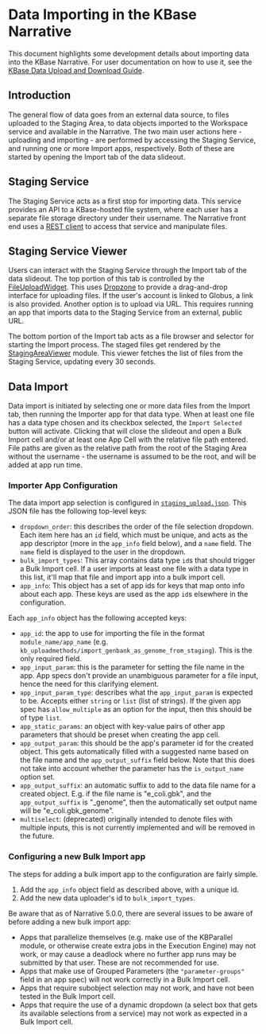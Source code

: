 # Data Importing in the KBase Narrative

This document highlights some development details about importing data into the KBase Narrative. For user documentation on how to use it, see the [KBase Data Upload and Download Guide](https://docs.kbase.us/data/upload-download-guide).

## Introduction

The general flow of data goes from an external data source, to files uploaded to the Staging Area, to data objects imported to the Workspace service and available in the Narrative. The two main user actions here - uploading and importing - are performed by accessing the Staging Service, and running one or more Import apps, respectively. Both of these are started by opening the Import tab of the data slideout.

## Staging Service

The Staging Service acts as a first stop for importing data. This service provides an API to a KBase-hosted file system, where each user has a separate file storage directory under their username. The Narrative front end uses a [REST client](../../kbase-extension/static/kbase/js/api/StagingServiceClient.js) to access that service and manipulate files.

## Staging Service Viewer

Users can interact with the Staging Service through the Import tab of the data slideout. The top portion of this tab is controlled by the [FileUploadWidget](../../kbase-extension/static/kbase/js/widgets/narrative_core/upload/fileUploadWidget.js). This uses [Dropzone](https://www.dropzone.dev/js/) to provide a drag-and-drop interface for uploading files. If the user's account is linked to Globus, a link is also provided. Another option is to upload via URL. This requires running an app that imports data to the Staging Service from an external, public URL.

The bottom portion of the Import tab acts as a file browser and selector for starting the Import process. The staged files get rendered by the [StagingAreaViewer](../../kbase-extension/static/kbase/js/widgets/narrative_core/upload/stagingAreaViewer.js) module. This viewer fetches the list of files from the Staging Service, updating every 30 seconds.

## Data Import

Data import is initiated by selecting one or more data files from the Import tab, then running the Importer app for that data type. When at least one file has a data type chosen and its checkbox selected, the `Import Selected` button will activate. Clicking that will close the slideout and open a Bulk Import cell and/or at least one App Cell with the relative file path entered. File paths are given as the relative path from the root of the Staging Area without the username - the username is assumed to be the root, and will be added at app run time.

### Importer App Configuration

The data import app selection is configured in [`staging_upload.json`](../../kbase-extension/static/kbase/config/staging_upload.json). This JSON file has the following top-level keys:
* `dropdown_order`: this describes the order of the file selection dropdown. Each item here has an `id` field, which must be unique, and acts as the app descriptor (more in the `app_info` field below), and a `name` field. The `name` field is displayed to the user in the dropdown.
* `bulk_import_types`: This array contains data type `id`s that should trigger a Bulk Import cell. If a user imports at least one file with a data type in this list, it'll map that file and import app into a bulk import cell.
* `app_info`: This object has a set of app ids for keys that map onto info about each app. These keys are used as the app `id`s elsewhere in the configuration.

Each `app_info` object has the following accepted keys:
* `app_id`: the app to use for importing the file in the format `module_name/app_name` (e.g. `kb_uploadmethods/import_genbank_as_genome_from_staging`). This is the only required field.
* `app_input_param`: this is the parameter for setting the file name in the app. App specs don't provide an unambiguous parameter for a file input, hence the need for this clarifying element.
* `app_input_param_type`: describes what the `app_input_param` is expected to be. Accepts either `string` or `list` (list of strings). If the given app spec has `allow_multiple` as an option for the input, then this should be of type `list`.
* `app_static_params`: an object with key-value pairs of other app parameters that should be preset when creating the app cell.
* `app_output_param`: this should be the app's parameter id for the created object. This gets automatically filled with a suggested name based on the file name and the `app_output_suffix` field below. Note that this does not take into account whether the parameter has the `is_output_name` option set.
* `app_output_suffix`: an automatic suffix to add to the data file name for a created object. E.g. if the file name is "e_coli.gbk", and the `app_output_suffix` is "_genome", then the automatically set output name will be "e_coli.gbk_genome".
* `multiselect`: (deprecated) originally intended to denote files with multiple inputs, this is not currently implemented and will be removed in the future.

### Configuring a new Bulk Import app
The steps for adding a bulk import app to the configuration are fairly simple.
1. Add the `app_info` object field as described above, with a unique id.
2. Add the new data uploader's id to `bulk_import_types`.

Be aware that as of Narrative 5.0.0, there are several issues to be aware of before adding a new bulk import app:
* Apps that parallelize themselves (e.g. make use of the KBParallel module, or otherwise create extra jobs in the Execution Engine) may not work, or may cause a deadlock where no further app runs may be submitted by that user. These are not recommended for use.
* Apps that make use of Grouped Parameters (the `"parameter-groups"` field in an app spec) will not work correctly in a Bulk Import cell.
* Apps that require subobject selection may not work, and have not been tested in the Bulk Import cell.
* Apps that require the use of a dynamic dropdown (a select box that gets its available selections from a service) may not work as expected in a Bulk Import cell.
